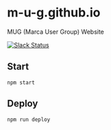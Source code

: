 # m-u-g.github.io
MUG (Marca User Group) Website

[![Slack Status](https://mug-slack-inviter.herokuapp.com/badge.svg)](https://mug-slack-inviter.herokuapp.com)

## Start

    npm start

## Deploy
    npm run deploy
